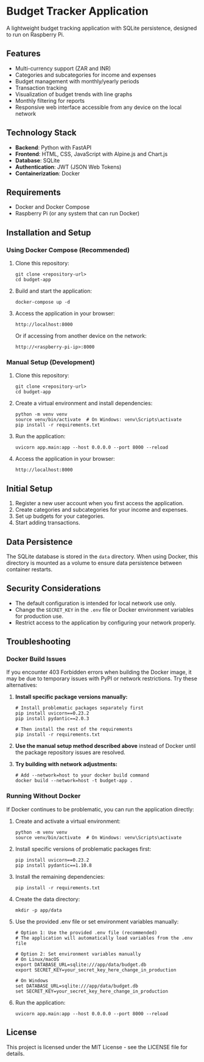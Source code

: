 # Budget Tracker Application

A lightweight budget tracking application with SQLite persistence, designed to run on Raspberry Pi.

## Features

- Multi-currency support (ZAR and INR)
- Categories and subcategories for income and expenses
- Budget management with monthly/yearly periods
- Transaction tracking
- Visualization of budget trends with line graphs
- Monthly filtering for reports
- Responsive web interface accessible from any device on the local network

## Technology Stack

- **Backend**: Python with FastAPI
- **Frontend**: HTML, CSS, JavaScript with Alpine.js and Chart.js
- **Database**: SQLite
- **Authentication**: JWT (JSON Web Tokens)
- **Containerization**: Docker

## Requirements

- Docker and Docker Compose
- Raspberry Pi (or any system that can run Docker)

## Installation and Setup

### Using Docker Compose (Recommended)

1. Clone this repository:
   ```
   git clone <repository-url>
   cd budget-app
   ```

2. Build and start the application:
   ```
   docker-compose up -d
   ```

3. Access the application in your browser:
   ```
   http://localhost:8000
   ```

   Or if accessing from another device on the network:
   ```
   http://<raspberry-pi-ip>:8000
   ```

### Manual Setup (Development)

1. Clone this repository:
   ```
   git clone <repository-url>
   cd budget-app
   ```

2. Create a virtual environment and install dependencies:
   ```
   python -m venv venv
   source venv/bin/activate  # On Windows: venv\Scripts\activate
   pip install -r requirements.txt
   ```

3. Run the application:
   ```
   uvicorn app.main:app --host 0.0.0.0 --port 8000 --reload
   ```

4. Access the application in your browser:
   ```
   http://localhost:8000
   ```

## Initial Setup

1. Register a new user account when you first access the application.
2. Create categories and subcategories for your income and expenses.
3. Set up budgets for your categories.
4. Start adding transactions.

## Data Persistence

The SQLite database is stored in the `data` directory. When using Docker, this directory is mounted as a volume to ensure data persistence between container restarts.

## Security Considerations

- The default configuration is intended for local network use only.
- Change the `SECRET_KEY` in the `.env` file or Docker environment variables for production use.
- Restrict access to the application by configuring your network properly.

## Troubleshooting

### Docker Build Issues

If you encounter 403 Forbidden errors when building the Docker image, it may be due to temporary issues with PyPI or network restrictions. Try these alternatives:

1. **Install specific package versions manually:**
   ```
   # Install problematic packages separately first
   pip install uvicorn==0.23.2
   pip install pydantic==2.0.3
   
   # Then install the rest of the requirements
   pip install -r requirements.txt
   ```

2. **Use the manual setup method described above** instead of Docker until the package repository issues are resolved.

3. **Try building with network adjustments:**
   ```
   # Add --network=host to your docker build command
   docker build --network=host -t budget-app .
   ```

### Running Without Docker

If Docker continues to be problematic, you can run the application directly:

1. Create and activate a virtual environment:
   ```
   python -m venv venv
   source venv/bin/activate  # On Windows: venv\Scripts\activate
   ```

2. Install specific versions of problematic packages first:
   ```
   pip install uvicorn==0.23.2
   pip install pydantic==1.10.8
   ```

3. Install the remaining dependencies:
   ```
   pip install -r requirements.txt
   ```

4. Create the data directory:
   ```
   mkdir -p app/data
   ```

5. Use the provided .env file or set environment variables manually:
   ```
   # Option 1: Use the provided .env file (recommended)
   # The application will automatically load variables from the .env file
   
   # Option 2: Set environment variables manually
   # On Linux/macOS
   export DATABASE_URL=sqlite:///app/data/budget.db
   export SECRET_KEY=your_secret_key_here_change_in_production
   
   # On Windows
   set DATABASE_URL=sqlite:///app/data/budget.db
   set SECRET_KEY=your_secret_key_here_change_in_production
   ```

6. Run the application:
   ```
   uvicorn app.main:app --host 0.0.0.0 --port 8000 --reload
   ```

## License

This project is licensed under the MIT License - see the LICENSE file for details.
